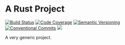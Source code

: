# A Rust Project


[![Build Status](https://img.shields.io/travis/com/xmas92/A-Rust-Project/master.svg?style=flat)](https://travis-ci.com/xmas92/A-Rust-Project)
[![Code Coverage](https://img.shields.io/codecov/c/gh/xmas92/A-Rust-Project/master.svg?style=flat)](https://codecov.io/gh/xmas92/A-Rust-Project/branch/master)
[![Semantic Versioning](https://img.shields.io/github/tag/xmas92/A-Rust-Project.svg?style=flat)](https://semver.org/)
[![Conventional Commits](https://img.shields.io/badge/Conventional%20Commits-1.0.0-yellow.svg)](https://www.conventionalcommits.org/en/v1.0.0-beta.2/)
[![](https://img.shields.io/github/license/xmas92/A-Rust-Project.svg?style=flat)](LICENSE.md)

A very generic project.